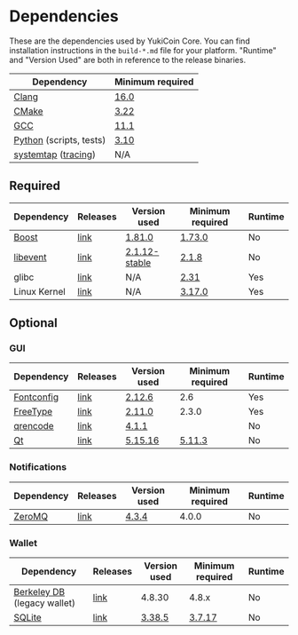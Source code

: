 # Dependencies

These are the dependencies used by YukiCoin Core.
You can find installation instructions in the `build-*.md` file for your platform.
"Runtime" and "Version Used" are both in reference to the release binaries.

| Dependency | Minimum required |
| --- | --- |
| [Clang](https://clang.llvm.org) | [16.0](https://github.com/YukiCoin/YukiCoin/pull/30263) |
| [CMake](https://cmake.org/) | [3.22](https://github.com/YukiCoin/YukiCoin/pull/30454) |
| [GCC](https://gcc.gnu.org) | [11.1](https://github.com/YukiCoin/YukiCoin/pull/29091) |
| [Python](https://www.python.org) (scripts, tests) | [3.10](https://github.com/YukiCoin/YukiCoin/pull/30527) |
| [systemtap](https://sourceware.org/systemtap/) ([tracing](tracing.md))| N/A |

## Required

| Dependency | Releases | Version used | Minimum required | Runtime |
| --- | --- | --- | --- | --- |
| [Boost](../depends/packages/boost.mk) | [link](https://www.boost.org/users/download/) | [1.81.0](https://github.com/YukiCoin/YukiCoin/pull/26557) | [1.73.0](https://github.com/YukiCoin/YukiCoin/pull/29066) | No |
| [libevent](../depends/packages/libevent.mk) | [link](https://github.com/libevent/libevent/releases) | [2.1.12-stable](https://github.com/YukiCoin/YukiCoin/pull/21991) | [2.1.8](https://github.com/YukiCoin/YukiCoin/pull/24681) | No |
| glibc | [link](https://www.gnu.org/software/libc/) | N/A | [2.31](https://github.com/YukiCoin/YukiCoin/pull/29987) | Yes |
| Linux Kernel | [link](https://www.kernel.org/) | N/A | [3.17.0](https://github.com/YukiCoin/YukiCoin/pull/27699) | Yes |

## Optional

### GUI
| Dependency | Releases | Version used | Minimum required | Runtime |
| --- | --- | --- | --- | --- |
| [Fontconfig](../depends/packages/fontconfig.mk) | [link](https://www.freedesktop.org/wiki/Software/fontconfig/) | [2.12.6](https://github.com/YukiCoin/YukiCoin/pull/23495) | 2.6 | Yes |
| [FreeType](../depends/packages/freetype.mk) | [link](https://freetype.org) | [2.11.0](https://github.com/YukiCoin/YukiCoin/commit/01544dd78ccc0b0474571da854e27adef97137fb) | 2.3.0 | Yes |
| [qrencode](../depends/packages/qrencode.mk) | [link](https://fukuchi.org/works/qrencode/) | [4.1.1](https://github.com/YukiCoin/YukiCoin/pull/27312) | | No |
| [Qt](../depends/packages/qt.mk) | [link](https://download.qt.io/official_releases/qt/) | [5.15.16](https://github.com/YukiCoin/YukiCoin/pull/30774) | [5.11.3](https://github.com/YukiCoin/YukiCoin/pull/24132) | No |

### Notifications
| Dependency | Releases | Version used | Minimum required | Runtime |
| --- | --- | --- | --- | --- |
| [ZeroMQ](../depends/packages/zeromq.mk) | [link](https://github.com/zeromq/libzmq/releases) | [4.3.4](https://github.com/YukiCoin/YukiCoin/pull/23956) | 4.0.0 | No |

### Wallet
| Dependency | Releases | Version used | Minimum required | Runtime |
| --- | --- | --- | --- | --- |
| [Berkeley DB](../depends/packages/bdb.mk) (legacy wallet) | [link](https://www.oracle.com/technetwork/database/database-technologies/berkeleydb/downloads/index.html) | 4.8.30 | 4.8.x | No |
| [SQLite](../depends/packages/sqlite.mk) | [link](https://sqlite.org) | [3.38.5](https://github.com/YukiCoin/YukiCoin/pull/25378) | [3.7.17](https://github.com/YukiCoin/YukiCoin/pull/19077) | No |
